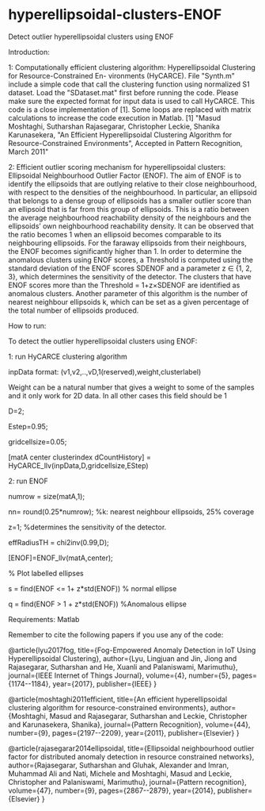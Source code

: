 # hyperellipsoidal-clusters-ENOF
Detect outlier hyperellipsoidal clusters using ENOF

Introduction: 

1: Computationally efficient clustering algorithm: Hyperellipsoidal Clustering for Resource-Constrained En- vironments (HyCARCE). File "Synth.m" include a simple code that call the clustering function using normalized S1 dataset. Load the "SDataset.mat" first before running the code. Please make sure the expected format for input data is used to call HyCARCE. This code is a close implementation of [1]. Some loops are replaced with matrix calculations to increase the code execution in Matlab.
[1] "Masud Moshtaghi, Sutharshan Rajasegarar, Christopher Leckie, Shanika Karunasekera, "An Efficient Hyperellipsoidal Clustering Algorithm for Resource-Constrained Environments", Accepted in Pattern Recognition, March 2011"

2: Efficient outlier scoring mechanism for hyperellipsoidal clusters: Ellipsoidal Neighbourhood Outlier Factor (ENOF). The aim of ENOF is to identify the ellipsoids that are outlying relative to their close neighbourhood, with respect to the densities of the neighbourhood. In particular, an ellipsoid that belongs to a dense group of ellipsoids has a smaller outlier score than an ellipsoid that is far from this group of ellipsoids. This is a ratio between the average neighbourhood reachability density of the neighbours and the ellipsoids’ own neighbourhood reachability density. It can be observed that the ratio becomes 1 when an ellipsoid becomes comparable to its neighbouring ellipsoids. For the faraway ellipsoids from their neighbours, the ENOF becomes significantly higher than 1. In order to determine the anomalous clusters using ENOF scores, a Threshold is computed using the standard deviation of the ENOF scores SDENOF and a parameter z ∈ {1, 2, 3}, which determines the sensitivity of the detector. The clusters that have ENOF scores more than the Threshold = 1+z×SDENOF are identified as anomalous clusters. Another parameter of this algorithm is the number of nearest neighbour ellipsoids k, which can be set as a given percentage of the total number of ellipsoids produced.

How to run:

To detect the outlier hyperellipsoidal clusters using ENOF:

1: run HyCARCE clustering algorithm

inpData format: (v1,v2,..,vD,1(reserved),weight,clusterlabel)

Weight can be a natural number that gives a weight to some of the samples and it only work for 2D data. In all other cases this field should be 1

D=2;

Estep=0.95;  

gridcellsize=0.05;

[matA center clusterindex dCountHistory] = HyCARCE_llv(inpData,D,gridcellsize,EStep)

2: run ENOF

numrow = size(matA,1);

nn= round(0.25*numrow); %k: nearest neighbour ellipsoids, 25% coverage

z=1; %determines the sensitivity of the detector.

effRadiusTH = chi2inv(0.99,D);

[ENOF]=ENOF_llv(matA,center);

% Plot labelled ellipses 

s = find(ENOF <= 1+ z*std(ENOF))  % normal ellipse

q = find(ENOF > 1 + z*std(ENOF)) %Anomalous ellipse

Requirements:
Matlab

Remember to cite the following papers if you use any of the code:

@article{lyu2017fog,
  title={Fog-Empowered Anomaly Detection in IoT Using Hyperellipsoidal Clustering},
  author={Lyu, Lingjuan and Jin, Jiong and Rajasegarar, Sutharshan and He, Xuanli and Palaniswami, Marimuthu},
  journal={IEEE Internet of Things Journal},
  volume={4},
  number={5},
  pages={1174--1184},
  year={2017},
  publisher={IEEE}
}

@article{moshtaghi2011efficient,
  title={An efficient hyperellipsoidal clustering algorithm for resource-constrained environments},
  author={Moshtaghi, Masud and Rajasegarar, Sutharshan and Leckie, Christopher and Karunasekera, Shanika},
  journal={Pattern Recognition},
  volume={44},
  number={9},
  pages={2197--2209},
  year={2011},
  publisher={Elsevier}
}

@article{rajasegarar2014ellipsoidal, 
title={Ellipsoidal neighbourhood outlier factor for distributed anomaly detection in resource constrained networks}, 
author={Rajasegarar, Sutharshan and Gluhak, Alexander and Imran, Muhammad Ali and Nati, Michele and Moshtaghi, Masud and Leckie, Christopher and Palaniswami, Marimuthu}, 
journal={Pattern recognition}, 
volume={47}, 
number={9}, 
pages={2867--2879}, 
year={2014}, 
publisher={Elsevier} }

